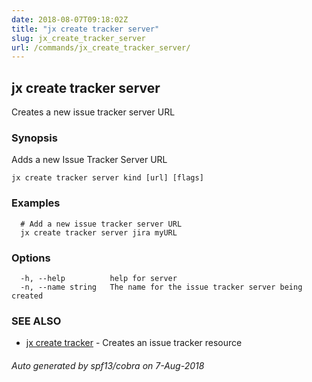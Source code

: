 ```yaml
---
date: 2018-08-07T09:18:02Z
title: "jx create tracker server"
slug: jx_create_tracker_server
url: /commands/jx_create_tracker_server/
---
```

## jx create tracker server

Creates a new issue tracker server URL

### Synopsis

Adds a new Issue Tracker Server URL

```
jx create tracker server kind [url] [flags]
```

### Examples

```
  # Add a new issue tracker server URL
  jx create tracker server jira myURL
```

### Options

```
  -h, --help          help for server
  -n, --name string   The name for the issue tracker server being created
```

### SEE ALSO

* [jx create tracker](/commands/jx_create_tracker/)	 - Creates an issue tracker resource

###### Auto generated by spf13/cobra on 7-Aug-2018
